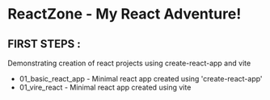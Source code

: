 # ReactZone - My React Adventure!

## FIRST STEPS :

Demonstrating creation of react projects using create-react-app and vite

- 01_basic_react_app - Minimal react app created using 'create-react-app'
- 01_vire_react - Minimal react app created using vite
